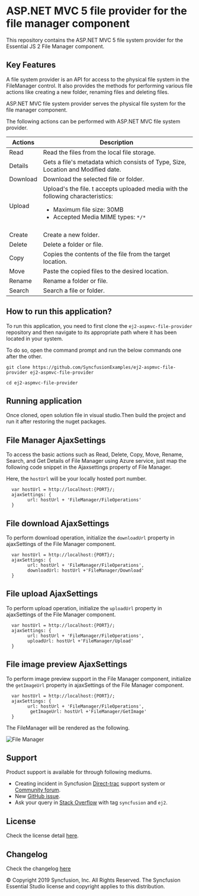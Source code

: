 # ASP.NET MVC 5 file provider for the file manager component

This repository contains the ASP.NET MVC 5 file system provider for the Essential JS 2 File Manager component.

## Key Features

A file system provider is an API for access to the physical file system in the FileManager control. It also provides the methods for performing various file actions like creating a new folder, renaming files and deleting files.

ASP.NET MVC file system provider serves the physical file system for the file manager component.

The following actions can be performed with ASP.NET MVC file system provider.

| **Actions** | **Description** |
| --- | --- |
| Read      | Read the files from the local file storage. |
| Details   | Gets a file's metadata which consists of Type, Size, Location and Modified date. |
| Download  | Download the selected file or folder. |
| Upload    | Upload's the file. t accepts uploaded media with the following characteristics: <ul><li>Maximum file size:  30MB</li><li>Accepted Media MIME types: `*/*`
</li></ul> |   
| Create    | Create a new folder. |
| Delete    | Delete a folder or file. |
| Copy      | Copies the contents of the file from the target location. |
| Move      | Paste the copied files to the desired location. |
| Rename    | Rename a folder or file. |
| Search    | Search a file or folder. |

## How to run this application?

To run this application, you need to first clone the `ej2-aspmvc-file-provider` repository and then navigate to its appropriate path where it has been located in your system.

To do so, open the command prompt and run the below commands one after the other.

```
git clone https://github.com/SyncfusionExamples/ej2-aspmvc-file-provider ej2-aspmvc-file-provider

cd ej2-aspmvc-file-provider

```

## Running application

Once cloned, open solution file in visual studio.Then build the project and run it after restoring the nuget packages.

## File Manager AjaxSettings

To access the basic actions such as Read, Delete, Copy, Move, Rename, Search, and Get Details of File Manager using Azure service, just map the following code snippet in the Ajaxsettings property of File Manager.

Here, the `hostUrl` will be your locally hosted port number.

```
  var hostUrl = http://localhost:{PORT}/;
  ajaxSettings: {
        url: hostUrl + 'FileManager/FileOperations'
  }
```

## File download AjaxSettings

To perform download operation, initialize the `downloadUrl` property in ajaxSettings of the File Manager component.

```
  var hostUrl = http://localhost:{PORT}/;
  ajaxSettings: {
        url: hostUrl + 'FileManager/FileOperations',
        downloadUrl: hostUrl +'FileManager/Download'
  }
```

## File upload AjaxSettings

To perform upload operation, initialize the `uploadUrl` property in ajaxSettings of the File Manager component.

```
  var hostUrl = http://localhost:{PORT}/;
  ajaxSettings: {
        url: hostUrl + 'FileManager/FileOperations',
        uploadUrl: hostUrl +'FileManager/Upload'
  }
```

## File image preview AjaxSettings

To perform image preview support in the File Manager component, initialize the `getImageUrl` property in ajaxSettings of the File Manager component.

```
  var hostUrl = http://localhost:{PORT}/;
  ajaxSettings: {
        url: hostUrl + 'FileManager/FileOperations',
         getImageUrl: hostUrl +'FileManager/GetImage'
  }
```

The FileManager will be rendered as the following.

![File Manager](https://ej2.syncfusion.com/products/images/file-manager/readme.gif)

## Support

Product support is available for through following mediums.

* Creating incident in Syncfusion [Direct-trac](https://www.syncfusion.com/support/directtrac/incidents?utm_source=npm&utm_campaign=filemanager) support system or [Community forum](https://www.syncfusion.com/forums/essential-js2?utm_source=npm&utm_campaign=filemanager).
* New [GitHub issue](https://github.com/syncfusion/ej2-javascript-ui-controls/issues/new).
* Ask your query in [Stack Overflow](https://stackoverflow.com/?utm_source=npm&utm_campaign=filemanager) with tag `syncfusion` and `ej2`.

## License

Check the license detail [here](https://github.com/syncfusion/ej2-javascript-ui-controls/blob/master/license).

## Changelog

Check the changelog [here](https://github.com/syncfusion/ej2-javascript-ui-controls/blob/master/controls/filemanager/CHANGELOG.md)

© Copyright 2019 Syncfusion, Inc. All Rights Reserved. The Syncfusion Essential Studio license and copyright applies to this distribution.